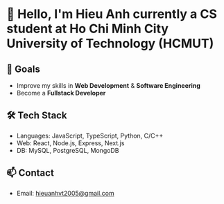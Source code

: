 # 👋 Hello, I'm Hieu Anh currently a CS student at **Ho Chi Minh City University of Technology (HCMUT)**

## 🎯 Goals
- Improve my skills in **Web Development** & **Software Engineering**
- Become a **Fullstack Developer**

## 🛠️ Tech Stack
- Languages: JavaScript, TypeScript, Python, C/C++
- Web: React, Node.js, Express, Next.js
- DB: MySQL, PostgreSQL, MongoDB

## 📫 Contact
- Email: [hieuanhvt2005@gmail.com](mailto:phuc26062005@gmail.com)

